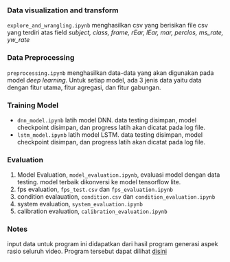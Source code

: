 ### Data visualization and transform
`explore_and_wrangling.ipynb` menghasilkan csv yang berisikan file csv yang terdiri atas field *subject, class, frame, rEar, lEar, mar, perclos, ms_rate, yw_rate*

### Data Preprocessing
`preprocessing.ipynb` menghasilkan data-data yang akan digunakan pada model *deep learning*. Untuk setiap model, ada 3 jenis data yaitu data dengan fitur utama, fitur agregasi, dan fitur gabungan.

### Training Model
* `dnn_model.ipynb` latih model DNN. data testing disimpan, model checkpoint disimpan, dan progress latih akan dicatat pada log file.
* `lstm_model.ipynb` latih model LSTM. data testing disimpan, model checkpoint disimpan, dan progress latih akan dicatat pada log file.

### Evaluation
1. Model Evaluation, `model_evaluation.ipynb`, evaluasi model dengan data testing. model terbaik dikonversi ke model tensorflow lite.
2. fps evaluation, `fps_test.csv` dan `fps_evaluation.ipynb`
3. condition evalauation, `condition.csv` dan `condition_evaluation.ipynb`
4. system evaluation, `system_evaluation.ipynb`
5. calibration evaluation, `calibration_evaluation.ipynb`

### Notes
input data untuk program ini didapatkan dari hasil program generasi aspek rasio seluruh video. Program tersebut dapat dilihat [disini](https://github.com/Arkoes07/aspect-ratio-generator)
